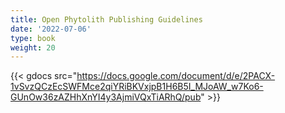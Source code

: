 ```yaml
---
title: Open Phytolith Publishing Guidelines
date: '2022-07-06'
type: book
weight: 20
---
```


{{< gdocs src="https://docs.google.com/document/d/e/2PACX-1vSvzQCzEcSWFMce2qiYRiBKVxjpB1H6B5I_MJoAW_w7Ko6-GUnOw36zAZHhXnYI4y3AjmiVQxTiARhQ/pub" >}}


